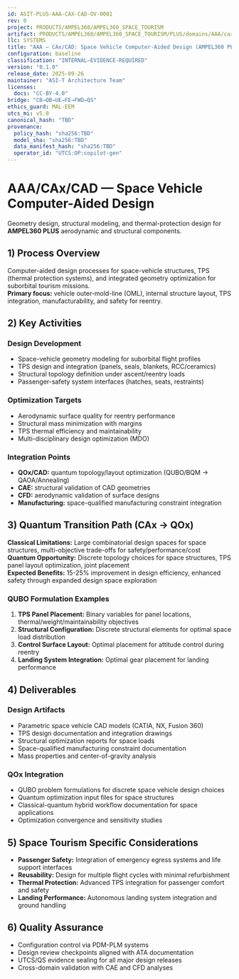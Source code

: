 ```yaml
---
id: ASIT-PLUS-AAA-CAX-CAD-OV-0001
rev: 0
project: PRODUCTS/AMPEL360/AMPEL360_SPACE_TOURISM
artifact: PRODUCTS/AMPEL360/AMPEL360_SPACE_TOURISM/PLUS/domains/AAA/cax/CAD/README.md
llc: SYSTEMS
title: "AAA — CAx/CAD: Space Vehicle Computer-Aided Design (AMPEL360 PLUS)"
configuration: baseline
classification: "INTERNAL–EVIDENCE-REQUIRED"
version: "0.1.0"
release_date: 2025-09-26
maintainer: "ASI-T Architecture Team"
licenses:
  docs: "CC-BY-4.0"
bridge: "CB→QB→UE→FE→FWD→QS"
ethics_guard: MAL-EEM
utcs_mi: v5.0
canonical_hash: "TBD"
provenance:
  policy_hash: "sha256:TBD"
  model_sha: "sha256:TBD"
  data_manifest_hash: "sha256:TBD"
  operator_id: "UTCS:OP:copilot-gen"
---
```


# AAA/CAx/CAD — Space Vehicle Computer-Aided Design

Geometry design, structural modeling, and thermal-protection design for **AMPEL360 PLUS** aerodynamic and structural components.

## 1) Process Overview

Computer-aided design processes for space-vehicle structures, TPS (thermal protection systems), and integrated geometry optimization for suborbital tourism missions.  
**Primary focus:** vehicle outer-mold-line (OML), internal structure layout, TPS integration, manufacturability, and safety for reentry.

## 2) Key Activities

### Design Development
- Space-vehicle geometry modeling for suborbital flight profiles
- TPS design and integration (panels, seals, blankets, RCC/ceramics)
- Structural topology definition under ascent/reentry loads
- Passenger-safety system interfaces (hatches, seats, restraints)

### Optimization Targets
- Aerodynamic surface quality for reentry performance
- Structural mass minimization with margins
- TPS thermal efficiency and maintainability
- Multi-disciplinary design optimization (MDO)

### Integration Points
- **QOx/CAD:** quantum topology/layout optimization (QUBO/BQM → QAOA/Annealing)
- **CAE:** structural validation of CAD geometries
- **CFD:** aerodynamic validation of surface designs
- **Manufacturing:** space-qualified manufacturing constraint integration

## 3) Quantum Transition Path (CAx → QOx)

**Classical Limitations:** Large combinatorial design spaces for space structures, multi-objective trade-offs for safety/performance/cost  
**Quantum Opportunity:** Discrete topology choices for space structures, TPS panel layout optimization, joint placement  
**Expected Benefits:** 15-25% improvement in design efficiency, enhanced safety through expanded design space exploration

### QUBO Formulation Examples
1. **TPS Panel Placement:** Binary variables for panel locations, thermal/weight/maintainability objectives
2. **Structural Configuration:** Discrete structural elements for optimal space load distribution  
3. **Control Surface Layout:** Optimal placement for attitude control during reentry
4. **Landing System Integration:** Optimal gear placement for landing performance

## 4) Deliverables

### Design Artifacts
- Parametric space vehicle CAD models (CATIA, NX, Fusion 360)
- TPS design documentation and integration drawings
- Structural optimization reports for space loads
- Space-qualified manufacturing constraint documentation
- Mass properties and center-of-gravity analysis

### QOx Integration
- QUBO problem formulations for discrete space vehicle design choices
- Quantum optimization input files for space structures
- Classical-quantum hybrid workflow documentation for space applications
- Optimization convergence and sensitivity studies

## 5) Space Tourism Specific Considerations

- **Passenger Safety:** Integration of emergency egress systems and life support interfaces
- **Reusability:** Design for multiple flight cycles with minimal refurbishment
- **Thermal Protection:** Advanced TPS integration for passenger comfort and safety
- **Landing Performance:** Autonomous landing system integration and ground handling

## 6) Quality Assurance

- Configuration control via PDM-PLM systems
- Design review checkpoints aligned with ATA documentation
- UTCS/QS evidence sealing for all major design releases
- Cross-domain validation with CAE and CFD analyses